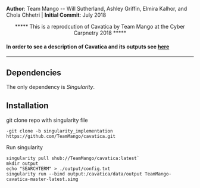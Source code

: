 **Author**: Team Mango -- Will Sutherland, Ashley Griffin, Elmira Kalhor, and Chola Chhetri  | **Initial Commit**: July 2018 
<p style="text-align: center;">***** This is a reprodcution of Cavatica by Team Mango at the Cyber Carpnetry 2018 *****</p>

#### In order to see a description of Cavatica and its outputs see [here](https://github.com/incertae-sedis/cavatica)
---
## Dependencies

The only dependency is *Singularity*.

## Installation
 git clone repo with singularity file
```
-git clone -b singularity_implementation https://github.com/TeamMango/cavatica.git
```
Run singularity
```
singularity pull shub://TeamMango/cavatica:latest`
mkdir output
echo "SEARCHTERM" > ./output/config.txt
singularity run --bind output:/cavatica/data/output TeamMango-cavatica-master-latest.simg
```
